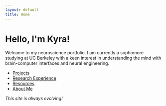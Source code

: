 ```yaml
---
layout: default
title: Home
---
```


# Hello, I'm Kyra!
Welcome to my neuroscience portfolio. I am currently a sophomore studying at UC Berkeley with a keen interest in understanding the mind with brain-computer interfaces and neural engineering.

- [Projects](./projects.html)
- [Research Experience](./researchexperience.html)
- [Resources](./resources.html)
- [About Me](./about.html)

*This site is always evolving!*
